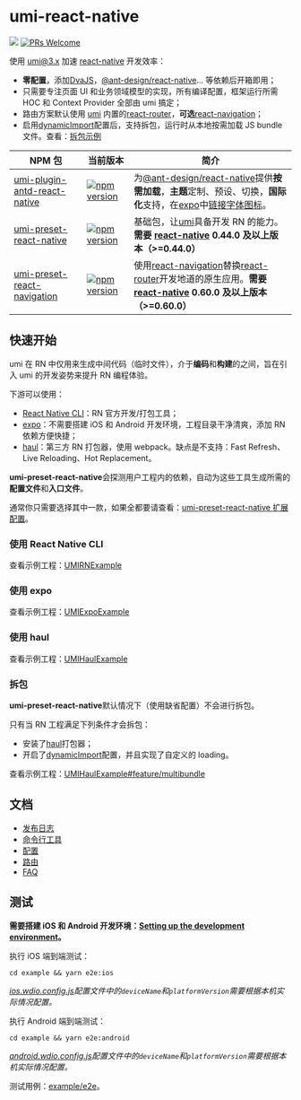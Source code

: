 # umi-react-native

![](https://img.shields.io/npm/dm/umi-preset-react-native?style=flat-square) [![PRs Welcome](https://img.shields.io/badge/PRs-welcome-brightgreen.svg?style=flat-square)](http://makeapullrequest.com)

使用 [umi@3.x](https://umijs.org/) 加速 [react-native](https://reactnative.dev/) 开发效率：

- **零配置**，添加[DvaJS](https://dvajs.com/)，[@ant-design/react-native](https://rn.mobile.ant.design/index-cn)... 等依赖后开箱即用；
- 只需要专注页面 UI 和业务领域模型的实现，所有编译配置，框架运行所需 HOC 和 Context Provider 全部由 umi 搞定；
- 路由方案默认使用 [umi](https://umijs.org/) 内置的[react-router](https://reacttraining.com/react-router/)，**可选**[react-navigation](https://reactnavigation.org/)；
- 启用[dynamicImport](https://umijs.org/config#dynamicimport)配置后，支持拆包，运行时从本地按需加载 JS bundle 文件。查看：[拆包示例](#拆包)

| NPM 包 | 当前版本 | 简介 |
| --- | --- | --- |
| [umi-plugin-antd-react-native](packages/umi-plugin-antd-react-native) | [![npm version](https://img.shields.io/npm/v/umi-plugin-antd-react-native.svg?style=flat)](https://www.npmjs.com/package/umi-plugin-antd-react-native) | 为[@ant-design/react-native](https://rn.mobile.ant.design/index-cn)提供**按需加载**，**主题**定制、预设、切换，**国际化**支持，在[expo](https://expo.io/)中[链接字体图标](https://rn.mobile.ant.design/docs/react/introduce-cn#%E9%93%BE%E6%8E%A5%E5%AD%97%E4%BD%93%E5%9B%BE%E6%A0%87)。 |
| [umi-preset-react-native](packages/umi-preset-react-native) | [![npm version](https://img.shields.io/npm/v/umi-preset-react-native.svg?style=flat)](https://www.npmjs.com/package/umi-preset-react-native) | 基础包，让[umi](https://umijs.org/)具备开发 RN 的能力。**需要 [react-native](https://reactnative.dev/) 0.44.0 及以上版本（>=0.44.0）** |
| [umi-preset-react-navigation](packages/umi-preset-react-navigation) | [![npm version](https://img.shields.io/npm/v/umi-preset-react-navigation.svg?style=flat)](https://www.npmjs.com/package/umi-preset-react-navigation) | 使用[react-navigation](https://reactnavigation.org/)替换[react-router](https://reacttraining.com/react-router/)开发地道的原生应用。**需要 [react-native](https://reactnative.dev/) 0.60.0 及以上版本（>=0.60.0）** |

## 快速开始

umi 在 RN 中仅用来生成中间代码（临时文件），介于**编码**和**构建**的之间，旨在引入 umi 的开发姿势来提升 RN 编程体验。

下游可以使用：

- [React Native CLI](https://github.com/react-native-community/cli/blob/master/docs/commands.md#commands)：RN 官方开发/打包工具；
- [expo](https://expo.io/)：不需要搭建 iOS 和 Android 开发环境，工程目录干净清爽，添加 RN 依赖方便快捷；
- [haul](https://github.com/callstack/haul)：第三方 RN 打包器，使用 webpack。缺点是不支持：Fast Refresh、Live Reloading、Hot Replacement。

**umi-preset-react-native**会探测用户工程内的依赖，自动为这些工具生成所需的**配置文件**和**入口文件**。

通常你只需要选择其中一款，如果全都要请查看：[umi-preset-react-native 扩展配置](https://github.com/xuyuanxiang/umi-react-native/blob/master/docs/Configuration.md#umi-preset-react-native-%E6%89%A9%E5%B1%95%E9%85%8D%E7%BD%AE)。

### 使用 React Native CLI

查看示例工程：[UMIRNExample](https://github.com/xuyuanxiang/UMIRNExample#readme)

### 使用 expo

查看示例工程：[UMIExpoExample](https://github.com/xuyuanxiang/UMIExpoExample#readme)

### 使用 haul

查看示例工程：[UMIHaulExample](https://github.com/xuyuanxiang/UMIHaulExample#readme)

### 拆包

**umi-preset-react-native**默认情况下（使用缺省配置）不会进行拆包。

只有当 RN 工程满足下列条件才会拆包：

- 安装了[haul](https://github.com/callstack/haul)打包器；
- 开启了[dynamicImport](https://umijs.org/config#dynamicimport)配置，并且实现了自定义的 loading。

查看示例工程：[UMIHaulExample#feature/multibundle](https://github.com/xuyuanxiang/UMIHaulExample/tree/feature/multibundle)

## 文档

- [发布日志](/CHANGELOG.md)
- [命令行工具](/docs/Command.md)
- [配置](/docs/Configuration.md)
- [路由](/docs/Router.md)
- [FAQ](/docs/FAQ.md)

## 测试

**需要搭建 iOS 和 Android 开发环境：[Setting up the development environment](https://reactnative.dev/docs/environment-setup)。**

执行 iOS 端到端测试：

```npm
cd example && yarn e2e:ios
```

_[ios.wdio.config.js](example/ios.wdio.config.js)配置文件中的`deviceName`和`platformVersion`需要根据本机实际情况配置。_

执行 Android 端到端测试：

```npm
cd example && yarn e2e:android
```

_[android.wdio.config.js](example/android.wdio.config.js)配置文件中的`deviceName`和`platformVersion`需要根据本机实际情况配置。_

测试用例：[example/e2e](example/e2e/app.spec.js)。
